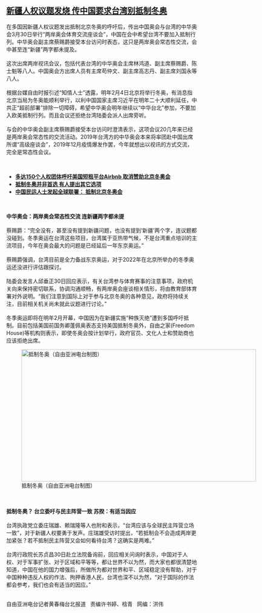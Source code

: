 <!--1617115793000-->
[新疆人权议题发烧 传中国要求台湾别抵制冬奥](https://www.rfa.org/mandarin/yataibaodao/gangtai/hcm2-03302021102240.html)
------

<p></p><p>在多国因新疆人权议题发出抵制北京冬奥的呼吁后，传出中国奥会与台湾的中华奥会3月30日举行“两岸奥会体育交流座谈会”，中国在会中希望台湾不要加入抵制行列。中华奥会副主席蔡赐爵接受本台访问时表态，这只是两岸奥会常态性交流，会中甚至连“新疆”两字都未提及。<br/><br/>这次出席两岸视讯会议，包括代表台湾的中华奥会主席林鸿道、副主席蔡赐爵、陈士魁等八人。中国奥会方出席人员有主席苟仲文、副主席高志丹、副主席刘国永等八人。<br/><br/>根据台媒自由时报引述“知情人士”透露，明年2月4日北京将举行冬奥，有消息指北京当局为冬奥能顺利举行，以利中国国家主席习近平在明年二十大顺利延任，中共正“超前部署”排除一切障碍，希望中华奥会明年继续以“中华台北”参加，不要加入欧美抵制行列。而且会议还拒绝台湾陆委会派人出席旁听。<br/><br/>与会的中华奥会副主席蔡赐爵接受本台访问时澄清表示，这项会议20几年来已经是两岸奥会常态性的交流活动。2019年台湾方的中华奥会本来将率团赴中国出席所谓“高级座谈会”，2019年12月疫情爆发作罢，今年就想出以视讯的方式交流，完全是常态性会议。</p><p><br/></p><ul><li><a href="https://www.rfa.org/mandarin/Xinwen/7-03242021113529.html"><strong>多达150个人权团体呼吁美国短租平台Airbnb 取消赞助北京冬奥会</strong></a></li><li><strong><a href="https://www.rfa.org/mandarin/yataibaodao/renquanfazhi/cm-03172021125658.html">抵制冬奥并非首选 有人提出其它选项</a></strong></li><li><strong><a href="https://www.rfa.org/mandarin/yataibaodao/gangtai/sc-03052021132030.html">中国民运人士发起全球联署： 抵制北京冬奥会</a></strong></li></ul><p><br/></p><p><strong>中华奥会：两岸奥会常态性交流 连新疆两字都未提</strong><br/><br/>蔡赐爵：“完全没有，甚至没有提到新疆问题，也没有提到‘新疆’两个字，连议题都没碰到。冬季奥运在台湾这些项目，台湾属于亚热带气候，不是台湾重点培训的主流项目，今年在奥会最大的问题是已经延后一年东京奥运。”<br/><br/>蔡赐爵强调，台湾目前是全力备战东京奥运，对于2022年在北京所举办的冬季奥运还没进行评估跟探讨。<br/><br/>陆委会发言人邱垂正30日回应表示，有关台湾参与体育赛事的注意事项，政府机关向来保持密切联系，协调沟通顺畅，有两岸奥会座谈相关情形，将由教育部体育署对外说明。“我们注意到国际上对于参与北京冬奥的各种意见，政府将持续关注，目前相关机关尚未就此议题进行讨论。”<br/><br/>冬季奥运即将在明年2月开幕，中国因为在新疆实施“种族灭绝”遭到多国呼吁抵制。目前包括美国前国务卿蓬佩奥表态支持美国抵制冬奥外，自由之家(Freedom House)等机构则表示，即使冬奥会按计划举行，政府官员、文化人士和赞助商也应该拒绝出席。</p><p></p><p></p><p><figure class="image-richtext image-inline captioned" style="width:620px;"><img alt="抵制冬奥（自由亚洲电台制图）" height="349" src="https://www.rfa.org/mandarin/yataibaodao/gangtai/hcm2-03302021102240.html/hcm20330a.jpg/@@images/f82f19c4-1ae0-418f-acaf-9264b672362f.jpeg" title="hcm20330a.jpg" width="620"/><figcaption class="image-caption">抵制冬奥（自由亚洲电台制图）</figcaption><small></small></figure><br/><br/><strong>抵制冬奥？ 台立委吁与民主阵营一致 苏揆：有适当因应</strong><br/><br/>台湾执政党立委庄瑞雄、赖瑞隆等人也附和表示，“台湾应该与全球民主阵营立场一致”，对于新疆人权要勇于发声。庄瑞雄受访时提出，“若抵制会不会造成两岸更加紧张？若不抵制民主阵营又会如何看待台湾？这确实是两难。”<br/><br/>台湾行政院长苏贞昌30日赴立法院备询前，回应相关问询时表示，中国对于人权、对于军事扩张、对于区域和平等等，都让世界不以为然，而大家也都很清楚地知道，中国在他的国力增强后，所做所为都对世界和平、区域稳定没有帮助，对于中国种种违反人权的作法、拘押香港人民，台湾也深不以为然，“对于国际的作法都会参考，我们也会有适当的因应。”</p><p><br/>自由亚洲电台记者黄春梅台北报道   责编许书婷、梒青   网编：洪伟</p>
